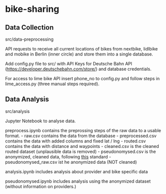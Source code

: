 # bike-sharing

## Data Collection
src/data-preprocessing

API requests to receive all current locations of bikes from nextbike, lidlbike and mobike in Berlin (inner circle) and store them into a single database.

Add config.py file to src/ with API Keys for Deutsche Bahn API (https://developer.deutschebahn.com/store/) and database credentials.

For access to lime bike API insert phone_no to config.py and follow steps in lime_access.py (three manual steps required).

## Data Analysis
src/analysis

Jupyter Notebook to analyse data.

preprocess.ipynb contains the preprossing steps of the raw data to a usable format. 
    - raw.csv contains the data from the database
    - preprocessed.csv contains the data with added columns and fixed lat / lng
    - routed.csv contains the data with distance and waypoints
    - cleaned.csv is the cleaned routed dataset (unplausible data is removed)
    - pseudonomysed.csv is the anonymized, cleaned data, following [this](https://data.louisvilleky.gov/dataset/dockless-vehicles) standard
    - pseudonomysed_raw.csv ist he anonymized data (NOT cleaned)

analysis.ipynb includes analysis about provider and bike specific data

pseudonomysed.ipynb includes analysis using the anonymized dataset (without information on providers.)
